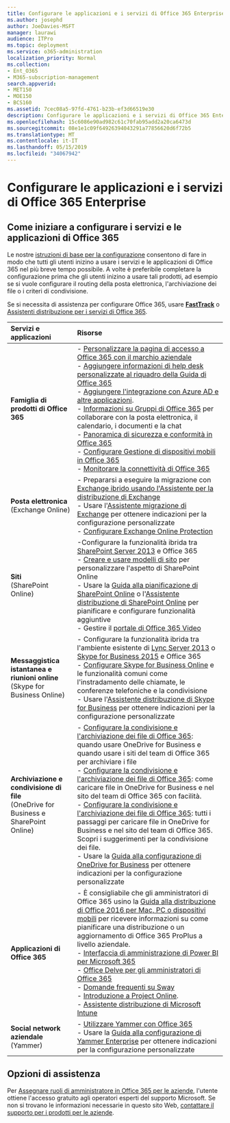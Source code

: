 ```yaml
---
title: Configurare le applicazioni e i servizi di Office 365 Enterprise
ms.author: josephd
author: JoeDavies-MSFT
manager: laurawi
audience: ITPro
ms.topic: deployment
ms.service: o365-administration
localization_priority: Normal
ms.collection:
- Ent_O365
- M365-subscription-management
search.appverid:
- MET150
- MOE150
- BCS160
ms.assetid: 7cec08a5-97fd-4761-b23b-ef3d66519e30
description: Configurare le applicazioni e i servizi di Office 365 Enterprise
ms.openlocfilehash: 15c6086e90ad982c61c70fab95add2a20ca6473d
ms.sourcegitcommit: 08e1e1c09f64926394043291a77856620d6f72b5
ms.translationtype: MT
ms.contentlocale: it-IT
ms.lasthandoff: 05/15/2019
ms.locfileid: "34067942"
---
```

# <a name="configure-office-365-enterprise-services-and-applications"></a>Configurare le applicazioni e i servizi di Office 365 Enterprise

## <a name="ready-to-configure-your-office-365-services-and-applications"></a>Come iniziare a configurare i servizi e le applicazioni di Office 365

Le nostre [istruzioni di base per la configurazione](https://support.office.com/article/Set-up-Office-365-for-business-6a3a29a0-e616-4713-99d1-15eda62d04fa) consentono di fare in modo che tutti gli utenti inizino a usare i servizi e le applicazioni di Office 365 nel più breve tempo possibile. A volte è preferibile completare la configurazione prima che gli utenti inizino a usare tali prodotti, ad esempio se si vuole configurare il routing della posta elettronica, l'archiviazione dei file o i criteri di condivisione. 
  
Se si necessita di assistenza per configurare Office 365, usare **[FastTrack](https://fasttrack.microsoft.com/office)** o [Assistenti distribuzione per i servizi di Office 365](deployment-advisors-for-office-365.md).
  
|**Servizi e applicazioni**|**Risorse**|
|:-----|:-----|
|**Famiglia di prodotti di Office 365** |- [Personalizzare la pagina di accesso a Office 365 con il marchio aziendale](https://support.office.com/article/Add-your-company-branding-to-Office-365-Sign-In-Page-a1229cdb-ce19-4da5-90c7-2b9b146aef0a) <br> - [Aggiungere informazioni di help desk personalizzate al riquadro della Guida di Office 365](https://support.office.com/article/Add-customized-help-desk-info-to-the-Office-365-help-pane-9dd9b104-68f7-4d49-9a30-82561c7d79a3) <br> - [Aggiungere l'integrazione con Azure AD e altre applicazioni](https://support.office.com/article/Integrated-Apps-and-Azure-AD-for-Office-365-administrators-cb2250e3-451e-416f-bf4e-363549652c2a).  <br> - [Informazioni su Gruppi di Office 365](https://support.office.com/Article/Learn-more-about-groups-b565caa1-5c40-40ef-9915-60fdb2d97fa2) per collaborare con la posta elettronica, il calendario, i documenti e la chat <br> - [Panoramica di sicurezza e conformità in Office 365](https://technet.microsoft.com/library/dn532171.aspx) <br> - [Configurare Gestione di dispositivi mobili in Office 365](https://support.office.microsoft.com/article/Manage-mobile-devices-in-Office-365-dd892318-bc44-4eb1-af00-9db5430be3cd) <br> - [Monitorare la connettività di Office 365](monitor-connectivity.md) |
|**Posta elettronica** <br> (Exchange Online) | - Prepararsi a eseguire la migrazione con [Exchange ibrido usando l'Assistente per la distribuzione di Exchange](https://technet.microsoft.com/exdeploy2013)  <br> - Usare l'[Assistente migrazione di Exchange](https://aka.ms/office365setup) per ottenere indicazioni per la configurazione personalizzate  <br> - [Configurare Exchange Online Protection](https://technet.microsoft.com/library/jj723153%28v=exchg.150%29.aspx) |
|**Siti** <br> (SharePoint Online) | -Configurare la funzionalità ibrida tra [SharePoint Server 2013](https://technet.microsoft.com/library/jj838715) e Office 365 <br> - [Creare e usare modelli di sito](https://support.office.com/article/Create-and-use-site-templates-60371B0F-00E0-4C49-A844-34759EBDD989) per personalizzare l'aspetto di SharePoint Online <br> - Usare la [Guida alla pianificazione di SharePoint Online](https://support.office.com/article/SharePoint-Online-Planning-Guide-for-Office-365-for-business-d5089cdf-3fd2-4230-acbd-20ecda2f9bb8) o l'[Assistente distribuzione di SharePoint Online](https://aka.ms/spoguidance) per pianificare e configurare funzionalità aggiuntive <br> - Gestire il [portale di Office 365 Video](https://support.office.com/article/Manage-your-Office-365-Video-portal-c059465b-eba9-44e1-b8c7-8ff7793ff5da) |
|**Messaggistica istantanea e riunioni online** <br> (Skype for Business Online) | - Configurare la funzionalità ibrida tra l'ambiente esistente di [Lync Server 2013](https://technet.microsoft.com/library/jj204805) o [Skype for Business 2015](https://technet.microsoft.com/library/jj205403) e Office 365  <br> - [Configurare Skype for Business Online](https://support.office.com/article/Set-up-Skype-for-Business-Online-40296968-e779-4259-980b-c2de1c044c6e) e le funzionalità comuni come l'instradamento delle chiamate, le conferenze telefoniche e la condivisione  <br> - Usare l'[Assistente distribuzione di Skype for Business](https://aka.ms/skypeguidance) per ottenere indicazioni per la configurazione personalizzate |
| **Archiviazione e condivisione di file** <br> (OneDrive for Business e SharePoint Online) | - [Configurare la condivisione e l'archiviazione dei file di Office 365](https://support.office.com/article/7aa9cdc8-2245-4218-81ee-86fa7c35f1de#BKMK_WhatDif): quando usare OneDrive for Business e quando usare i siti del team di Office 365 per archiviare i file <br> - [Configurare la condivisione e l'archiviazione dei file di Office 365](https://support.office.com/article/7aa9cdc8-2245-4218-81ee-86fa7c35f1de#BKMK_MoveDocsVideo): come caricare file in OneDrive for Business e nel sito del team di Office 365 con facilità. <br> - [Configurare la condivisione e l'archiviazione dei file di Office 365](https://support.office.com/article/7aa9cdc8-2245-4218-81ee-86fa7c35f1de#BKMK_Store): tutti i passaggi per caricare file in OneDrive for Business e nel sito del team di Office 365. Scopri i suggerimenti per la condivisione dei file.<br> - Usare la [Guida alla configurazione di OneDrive for Business](https://aka.ms/OD4Bguidance) per ottenere indicazioni per la configurazione personalizzate |
|**Applicazioni di Office 365** | - È consigliabile che gli amministratori di Office 365 usino la [Guida alla distribuzione di Office 2016 per Mac, PC o dispositivi mobili](https://technet.microsoft.com/library/cc303401%28v=office.16%29.aspx) per ricevere informazioni su come pianificare una distribuzione o un aggiornamento di Office 365 ProPlus a livello aziendale.  <br> - [Interfaccia di amministrazione di Power BI per Microsoft 365](https://support.office.com/article/Power-BI-for-Office-365-Admin-Center-Help-5e391ecb-500c-47a3-bd0f-a6173b541044) <br> - [Office Delve per gli amministratori di Office 365](https://support.office.com/article/Office-Delve-for-Office-365-admins-54f87a42-15a4-44b4-9df0-d36287d9531b) <br> - [Domande frequenti su Sway](https://support.office.com/article/446380fa-25bf-47b2-996c-e12cb2f9d075) <br> - [Introduzione a Project Online](https://support.office.com/article/Get-started-with-Project-Online-e3e5f64f-ada5-4f9d-a578-130b2d4e5f11).  <br> - [Assistente distribuzione di Microsoft Intune](https://aka.ms/intuneguidance) |
|**Social network aziendale** <br> (Yammer) | - [Utilizzare Yammer con Office 365](https://support.office.com/article/Plan-for-Yammer-integration-with-Office-365-4086681f-6de1-4d39-aa72-752b2af1cbd7)  <br> - Usare la [Guida alla configurazione di Yammer Enterprise](https://aka.ms/yammerdeploy) per ottenere indicazioni per la configurazione personalizzate |
   
## <a name="were-here-to-help"></a>Opzioni di assistenza

Per [Assegnare ruoli di amministratore in Office 365 per le aziende](https://support.office.com/article/eac4d046-1afd-4f1a-85fc-8219c79e1504), l'utente ottiene l'accesso gratuito agli operatori esperti del supporto Microsoft. Se non si trovano le informazioni necessarie in questo sito Web, [contattare il supporto per i prodotti per le aziende](https://support.office.com/article/32a17ca7-6fa0-4870-8a8d-e25ba4ccfd4b).